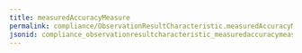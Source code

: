 ```yaml
---
title: measuredAccuracyMeasure
permalink: compliance/ObservationResultCharacteristic.measuredAccuracyMeasure.html
jsonid: compliance_observationresultcharacteristic_measuredaccuracymeasure
---
```

